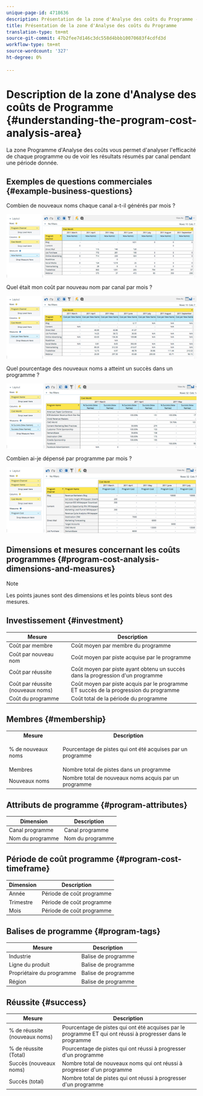 ```yaml
---
unique-page-id: 4718636
description: Présentation de la zone d'Analyse des coûts du Programme - Documents marketing - Documentation du produit
title: Présentation de la zone d'Analyse des coûts du Programme
translation-type: tm+mt
source-git-commit: 47b2fee7d146c3dc558d4bbb10070683f4cdfd3d
workflow-type: tm+mt
source-wordcount: '327'
ht-degree: 0%

---
```



# Description de la zone d&#39;Analyse des coûts de Programme {#understanding-the-program-cost-analysis-area}

La zone Programme d&#39;Analyse des coûts vous permet d&#39;analyser l&#39;efficacité de chaque programme ou de voir les résultats résumés par canal pendant une période donnée.

## Exemples de questions commerciales {#example-business-questions}

Combien de nouveaux noms chaque canal a-t-il générés par mois ?

![](assets/image2015-5-6-14-3a13-3a47.png)

Quel était mon coût par nouveau nom par canal par mois ?

![](assets/image2015-5-6-14-3a16-3a28.png)

Quel pourcentage des nouveaux noms a atteint un succès dans un programme ?

![](assets/image2015-5-6-14-3a31-3a15.png)

Combien ai-je dépensé par programme par mois ?

![](assets/image2015-5-6-14-3a36-3a34.png)

## Dimensions et mesures concernant les coûts programmes {#program-cost-analysis-dimensions-and-measures}

>[!NOTE]
>
>Les points jaunes sont des dimensions et les points bleus sont des mesures.

## Investissement {#investment}

| Mesure | Description |
|---|---|
| Coût par membre | Coût moyen par membre du programme |
| Coût par nouveau nom | Coût moyen par piste acquise par le programme |
| Coût par réussite | Coût moyen par piste ayant obtenu un succès dans la progression d&#39;un programme |
| Coût par réussite (nouveaux noms) | Coût moyen par piste acquis par le programme ET succès de la progression du programme |
| Coût du programme | Coût total de la période du programme |

## Membres {#membership}

<table> 
 <tbody> 
  <tr> 
   <th>Mesure</th> 
   <th>Description</th> 
  </tr> 
  <tr> 
   <td><p>% de nouveaux noms</p></td> 
   <td>Pourcentage de pistes qui ont été acquises par un programme</td> 
  </tr> 
  <tr> 
   <td>Membres</td> 
   <td>Nombre total de pistes dans un programme</td> 
  </tr> 
  <tr> 
   <td>Nouveaux noms</td> 
   <td>Nombre total de nouveaux noms acquis par un programme</td> 
  </tr> 
 </tbody> 
</table>

## Attributs de programme {#program-attributes}

| Dimension | Description |
|---|---|
| Canal programme | Canal programme |
| Nom du programme | Nom du programme |

## Période de coût programme {#program-cost-timeframe}

| Dimension | Description |
|---|---|
| Année | Période de coût programme |
| Trimestre | Période de coût programme |
| Mois | Période de coût programme |

## Balises de programme {#program-tags}

| Mesure | Description |
|---|---|
| Industrie | Balise de programme |
| Ligne du produit | Balise de programme |
| Propriétaire du programme | Balise de programme |
| Région | Balise de programme |

## Réussite {#success}

| Mesure | Description |
|---|---|
| % de réussite (nouveaux noms) | Pourcentage de pistes qui ont été acquises par le programme ET qui ont réussi à progresser dans le programme |
| % de réussite (Total) | Pourcentage de pistes qui ont réussi à progresser d&#39;un programme |
| Succès (nouveaux noms) | Nombre total de nouveaux noms qui ont réussi à progresser d&#39;un programme |
| Succès (total) | Nombre total de pistes qui ont réussi à progresser d&#39;un programme |

